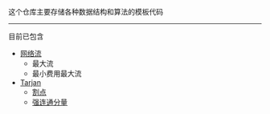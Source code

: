 这个仓库主要存储各种数据结构和算法的模板代码

----

目前已包含

- [网络流](https://zzzcd0x.github.io/post/wang-luo-liu-chu-bu/)
  - 最大流
  - 最小费用最大流
- [Tarjan](https://zzzcd0x.github.io/post/tarjan/)
  - [割点](https://www.luogu.com.cn/problem/P3388)
  - [强连通分量](https://www.luogu.com.cn/problem/P3387)

